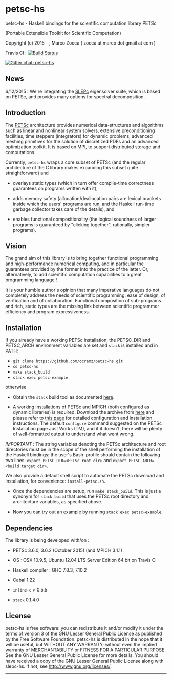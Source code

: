 # petsc-hs

petsc-hs - Haskell bindings for the scientific computation library PETSc

(Portable Extensible Toolkit for Scientific Computation)

Copyright (c) 2015 - , Marco Zocca ( zocca at marco dot gmail at com )



Travis CI : [![Build Status](https://travis-ci.org/ocramz/petsc-hs.svg?branch=master)](https://travis-ci.org/ocramz/petsc-hs)

[![Gitter chat: petsc-hs](https://badges.gitter.im/Join%20Chat.svg)](https://gitter.im/ocramz/petsc-hs?utm_source=badge&utm_medium=badge&utm_campaign=pr-badge&utm_content=badge)


## News

6/12/2015 : We're integrating the [SLEPc](slepc.upv.es/) eigensolver suite, which is based on PETSc, and provides many options for spectral decomposition.



## Introduction

The [PETSc](http://www.mcs.anl.gov/petsc/) architecture provides numerical data-structures and algorithms such as linear and nonlinear system solvers, extensive preconditioning facilities, time steppers (integrators) for dynamic problems, advanced meshing primitives for the solution of discretized PDEs and an advanced optimization toolkit. It is based on MPI, to support distributed storage and computations.

Currently, `petsc-hs` wraps a core subset of PETSc (and the regular architecture of the C library makes expanding this subset quite straightforward) and 

* overlays static types (which in turn offer compile-time correctness guarantees on programs written with it),

* adds memory safety (allocation/deallocation pairs are lexical brackets inside which the users' programs are run, and the Haskell run-time garbage collector takes care of the details), and  

* enables functional compositionality (the logical soundness of larger programs is guaranteed by "clicking together", rationally, simpler programs).
  


## Vision

The grand aim of this library is to bring together functional programming and high-performance numerical computing, and in particular the guarantees provided by the former into the practice of the latter. Or, alternatively, to add scientific computation capabilities to a great programming language !

It is your humble author's opinion that many imperative languages do not completely address the needs of scientific programming: ease of design, of verification and of collaboration. 
Functional composition of sub-programs and rich, static types are the missing link between scientific programmer efficiency and program expressiveness.
 




## Installation

If you already have a working PETSc installation, the PETSC_DIR and PETSC_ARCH environment variables are set and `stack` is installed and in PATH:

* `git clone https://github.com/ocramz/petsc-hs.git`
* `cd petsc-hs` 
* `make stack_build`
* `stack exec petsc-example`

otherwise

* Obtain the `stack` build tool as documented [here](http://docs.haskellstack.org/en/stable/README.html).

* A working installations of PETSc and MPICH (both configured as dynamic libraries) is required. Download the archive from [here](http://www.mcs.anl.gov/petsc/download/index.html) and please refer to [this page](http://www.mcs.anl.gov/petsc/documentation/installation.html) for detailed configuration and installation instructions. The default `configure` command suggested on the PETSc Installation page Just Works (TM), and if it doesn't, there will be plenty of well-formatted output to understand what went wrong.

_IMPORTANT_ : The string variables denoting the PETSc architecture and root directories must be in the scope of the shell performing the installation of the Haskell bindings: the user's Bash .profile should contain the following two lines: `export PETSC_DIR=<PETSc root dir>` and `export PETSC_ARCH=<build target dir>`. 

We also provide a default shell script to automate the PETSc download and installation, for convenience: `install-petsc.sh`.


* Once the dependencies are setup, run `make stack_build`. This is just a synonym for `stack build` that uses the PETSc root directory and architecture variables, as specified above.

* Now you can try out an example by running `stack exec petsc-example`.



## Dependencies 

The library is being developed with/on :

* PETSc 3.6.0, 3.6.2 (October 2015) (and MPICH 3.1.1)

* OS : OSX 10.9.5, Ubuntu 12.04 LTS Server Edition 64 bit on Travis CI

* Haskell compiler : GHC 7.8.3, 7.10.2 

* Cabal 1.22

* `inline-c` > 0.5.5

* `stack` 0.1.4.0









## License

petsc-hs is free software: you can redistribute it and/or modify it under the
terms of version 3 of the GNU Lesser General Public License as published by
the Free Software Foundation.
petsc-hs is distributed in the hope that it will be useful, but WITHOUT ANY
WARRANTY; without even the implied warranty of MERCHANTABILITY or FITNESS
FOR A PARTICULAR PURPOSE. See the GNU Lesser General Public License for
more details.
You should have received a copy of the GNU Lesser General Public License
along with slepc-hs. If not, see <http://www.gnu.org/licenses/>.
- - - - - - - - - - - - - - - - - - - - - - - - - - - - - - - - - - - - - -
